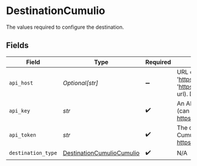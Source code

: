# DestinationCumulio

The values required to configure the destination.


## Fields

| Field                                                                                                                                          | Type                                                                                                                                           | Required                                                                                                                                       | Description                                                                                                                                    |
| ---------------------------------------------------------------------------------------------------------------------------------------------- | ---------------------------------------------------------------------------------------------------------------------------------------------- | ---------------------------------------------------------------------------------------------------------------------------------------------- | ---------------------------------------------------------------------------------------------------------------------------------------------- |
| `api_host`                                                                                                                                     | *Optional[str]*                                                                                                                                | :heavy_minus_sign:                                                                                                                             | URL of the Cumul.io API (e.g. 'https://api.cumul.io', 'https://api.us.cumul.io', or VPC-specific API url). Defaults to 'https://api.cumul.io'. |
| `api_key`                                                                                                                                      | *str*                                                                                                                                          | :heavy_check_mark:                                                                                                                             | An API key generated in Cumul.io's platform (can be generated here: https://app.cumul.io/start/profile/integration).                           |
| `api_token`                                                                                                                                    | *str*                                                                                                                                          | :heavy_check_mark:                                                                                                                             | The corresponding API token generated in Cumul.io's platform (can be generated here: https://app.cumul.io/start/profile/integration).          |
| `destination_type`                                                                                                                             | [DestinationCumulioCumulio](../../models/shared/destinationcumuliocumulio.md)                                                                  | :heavy_check_mark:                                                                                                                             | N/A                                                                                                                                            |